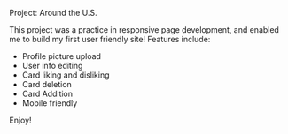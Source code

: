 Project: Around the U.S.

This project was a practice in responsive page development, and enabled me to build my first user friendly site!
Features include:
- Profile picture upload
- User info editing
- Card liking and disliking
- Card deletion
- Card Addition
- Mobile friendly

Enjoy!
